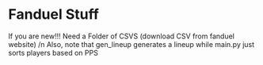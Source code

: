 # Fanduel Stuff

If you are new!!! Need a Folder of CSVS (download CSV from fanduel website) /n
Also, note that gen_lineup generates a lineup while main.py just sorts players based on PPS
